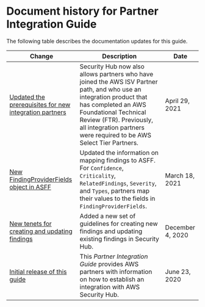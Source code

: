 # Document history for Partner Integration Guide<a name="doc-history"></a>

The following table describes the documentation updates for this guide\.

| Change | Description | Date | 
| --- |--- |--- |
| [Updated the prerequisites for new integration partners](https://docs.aws.amazon.com/securityhub/latest/partnerguide/partner-prerequisites.html) | Security Hub now also allows partners who have joined the AWS ISV Partner path, and who use an integration product that has completed an AWS Foundational Technical Review \(FTR\)\. Previously, all integration partners were required to be AWS Select Tier Partners\. | April 29, 2021 | 
| [New FindingProviderFields object in ASFF](https://docs.aws.amazon.com/securityhub/latest/partnerguide/guidelines-asff-mapping.html) | Updated the information on mapping findings to ASFF\. For `Confidence`, `Criticality`, `RelatedFindings`, `Severity`, and `Types`, partners map their values to the fields in `FindingProviderFields`\. | March 18, 2021 | 
| [New tenets for creating and updating findings](https://docs.aws.amazon.com/securityhub/latest/partnerguide/tenets-update-create-findings.html) | Added a new set of guidelines for creating new findings and updating existing findings in Security Hub\. | December 4, 2020 | 
| [Initial release of this guide](#doc-history) | This *Partner Integration Guide* provides AWS partners with information on how to establish an integration with AWS Security Hub\. | June 23, 2020 | 